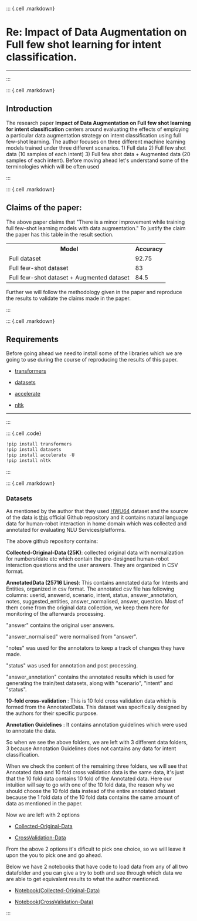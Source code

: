 ::: {.cell .markdown}
# Re: Impact of Data Augmentation on Full few shot learning for intent classification. 

***
:::

::: {.cell .markdown}
## Introduction

The research paper **Impact of Data Augmentation on Full few shot learning for intent classification** centers around evaluating the effects of employing a particular data augmentation strategy on intent classification using full few-shot learning. The author focuses on three different machine learning models trained under three different scenarios. 1) Full data 2) Full few shot data (10 samples of each intent) 3) Full few shot data + Augmented data (20 samples of each intent).
Before moving ahead let's understand some of the terminologies which will be often used

:::


::: {.cell .markdown}
## Claims of the paper:
The above paper claims that "There is a minor improvement while training full few-shot learning models with data augmentation." To justify the claim the paper has this table in the result section.

<div align="center">
  <table>
    <tr>
      <th>Model</th>
      <th>Accuracy</th>
    </tr>
    <tr>
      <td>Full dataset</td>
      <td>92.75</td>
    </tr>
    <tr>
      <td>Full few-shot dataset</td>
      <td>83</td>
    </tr>
    <tr>
      <td>Full few-shot dataset + Augmented dataset</td>
      <td>84.5</td>
    </tr>
  </table>
  </div>

Further we will follow the methodology given in the paper and reproduce the results to validate the claims made in the paper.

:::


::: {.cell .markdown}
## Requirements

Before going ahead we need to install some of the libraries which we are going to use during the course of reproducing the results of this paper.

-   [transformers](https://pypi.org/project/transformers/)

-   [datasets](https://pypi.org/project/datasets/)

-   [accelerate](https://pypi.org/project/accelerate/)

-   [nltk](https://pypi.org/project/nltk/)

***
:::

::: {.cell .code}
``` python
!pip install transformers
!pip install datasets
!pip install accelerate -U
!pip install nltk
```
:::

::: {.cell .markdown}
### Datasets
As mentioned by the author that they used [HWU64](https://github.com/xliuhw/NLU-Evaluation-Data/) dataset and the sourcw of the data is [this](https://github.com/xliuhw/NLU-Evaluation-Data/) official Github repository and it contains natural language data for human-robot interaction in home domain which was collected and annotated for evaluating NLU Services/platforms.

The above github repository contains:

**Collected-Original-Data (25K)**: collected original data with normalization for numbers/date etc which contain the pre-designed human-robot interaction questions and the user answers. They are organized in CSV format.

**AnnotatedData (25716 Lines)**: This contains annotated data for Intents and Entities, organized in csv format.
The annotated csv file has following columns: userid, answerid, scenario, intent, status, answer_annotation, notes, suggested_entities, answer_normalised, answer, question.
Most of them come from the original data collection, we keep them here for monitoring of the afterwards processing.

"answer" contains the original user answers.

"answer_normalised" were normalised from "answer".

"notes" was used for the annotators to keep a track of changes they have made.

"status" was used for annotation and post processing.

"answer_annotation" contains the annotated results which is used for generating the train/test datasets, along with "scenario", "intent" and "status".

**10-fold cross-validation** : This is 10 fold cross validation data which is formed from the AnnotatedData. This dataset was specifically designed by the authors for their specific purpose.

**Annotation Guidelines** : It contains annotation guidelines which were used to annotate the data.

So when we see the above folders, we are left with 3 different data folders, 3 because Annotation Guidelines does not cantains any data for intent classification.

When we check the content of the remaining three folders, we will see that Annotated data and 10 fold cross validation data is the same data, it's just that the 10 fold data contains 10 fold of the Annotated data. Here our intuition will say to go with one of the 10 fold data, the reason why we should choose the 10 fold data instead of the entire annotated dataset because the 1 fold data of the 10 fold data contains the same amount of data as mentioned in the paper. 

Now we are left with 2 options

-   [Collected-Original-Data](https://github.com/xliuhw/NLU-Evaluation-Data/tree/master/Collected-Original-Data)

-   [CrossValidation-Data](https://github.com/xliuhw/NLU-Evaluation-Data/tree/master/CrossValidation/autoGeneFromRealAnno/autoGene_2018_03_22-13_01_25_169/CrossValidation)

From the above 2 options it's dificult to pick one choice, so we will leave it upon the you to pick one and go ahead.

Below we have 2 notebooks that have code to load data from any of all two datafolder and you can give a try to both and see through which data we are able to get equivalent results to what the author mentioned.

-   [Notebook(Collected-Original-Data)](/)

-   [Notebook(CrossValidation-Data)](/)

:::
